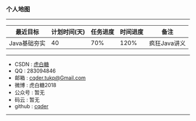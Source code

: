 ### 个人地图
***

|最近目标|计划时间(天)|任务进度|时间进度|备注|
---|---|---|---|---
Java基础夯实|40|70%|120%|疯狂Java讲义

***

- CSDN : [虎白糖](http://my.csdn.net/qq_36118959)
- QQ : 283094846
- 邮箱 : cqder.tukp@Gmail.com
- 微博 : 虎白糖2018
- 公众号 : 暂无
- 码云 : 暂无
- github : [cqder](https://github.com/cqder)

***
